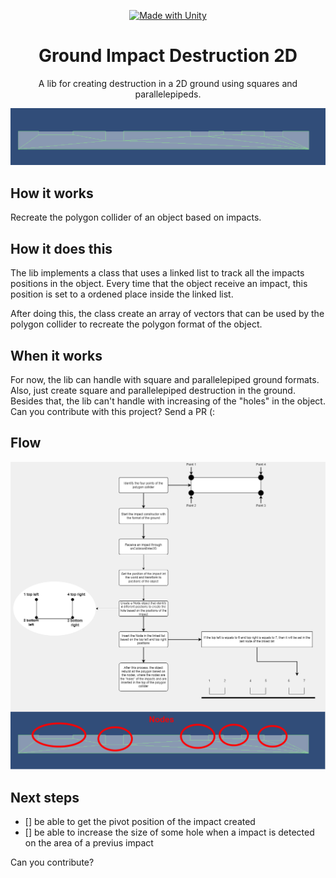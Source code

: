 <div align="center">

[![Made with Unity](https://img.shields.io/badge/Made%20with-Unity-57b9d3.svg?style=for-the-badge&logo=unity)](https://unity3d.com)
# Ground Impact Destruction 2D

A lib for creating destruction in a 2D ground using squares and parallelepipeds.
</div>

![image](/docs/img_example.png)

## How it works

Recreate the polygon collider of an object based on impacts.

## How it does this

The lib implements a class that uses a linked list to track all the impacts positions in the object. Every time that the object receive an impact, this position is set to a ordened place inside the linked list.

After doing this, the class create an array of vectors that can be used by the polygon collider to recreate the polygon format of the object.

## When it works

For now, the lib can handle with square and parallelepiped ground formats. Also, just create square and parallelepiped destruction in the ground. Besides that, the lib can't handle with increasing of the "holes" in the object. Can you contribute with this project? Send a PR (:

## Flow

![image](/docs/flow.png)

## Next steps

- [] be able to get the pivot position of the impact created
- [] be able to increase the size of some hole when a impact is detected on the area of a previus impact

Can you contribute?